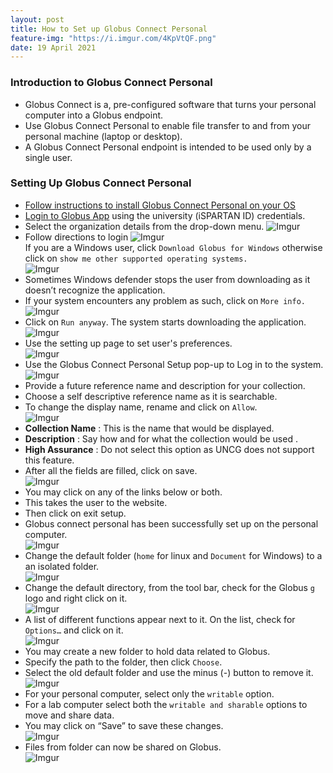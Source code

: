```yaml
---
layout: post
title: How to Set up Globus Connect Personal
feature-img: "https://i.imgur.com/4KpVtQF.png"
date: 19 April 2021
---
```


### Introduction to Globus Connect Personal

* Globus Connect is a, pre-configured software that turns your personal computer into a Globus endpoint.    
* Use Globus Connect Personal to enable file transfer to and from your personal machine (laptop or desktop).     
* A Globus Connect Personal endpoint is intended to be used only by a single user.    

### Setting Up Globus Connect Personal     

* [Follow instructions to install Globus Connect Personal on your OS](https://gcrnet.github.io/howto/globusconnectpersonal)            
* [Login to Globus App](https://go.uncg.edu/globus-login) using the university (iSPARTAN ID) credentials.         
* Select the organization details from the drop-down menu.
![Imgur](https://i.imgur.com/QuCbcnV.png)
* Follow directions to login
![Imgur](https://i.imgur.com/cBNe76R.png)       
If you are a Windows user, click `Download Globus for Windows` otherwise click on `show me other supported operating systems.`       
![Imgur](https://i.imgur.com/NX27fiG.png)          
* Sometimes Windows defender stops the user from downloading as it doesn’t recognize the application.        
* If your system encounters any problem as such, click on `More info.`      
![Imgur](https://i.imgur.com/6kaWjIs.png)        
* Click on `Run anyway`. The system starts downloading the application.        
![Imgur](https://i.imgur.com/KwgefTd.png)      
* Use the setting up page to set user's preferences.   
![Imgur](https://i.imgur.com/hJbwP7x.png)                     
* Use the Globus Connect Personal Setup pop-up to Log in to the system.      
![Imgur](https://i.imgur.com/AtLJwKl.png)                         
* Provide a future reference name and description for your collection.      
* Choose a self descriptive reference name as it is searchable. 	       
* To change the display name, rename and click on `Allow`.      	       
![Imgur](https://i.imgur.com/eAmjRLB.png)                    
* **Collection Name** : This is the name that would be displayed.     
* **Description** : Say how and for what the collection would be used .       
* **High Assurance** : Do not select this option as UNCG does not support this feature.      
* After all the fields are filled, click on save.       
![Imgur](https://i.imgur.com/DsdSypD.png)
* You may click on any of the links below or both.
* This takes the user to the website.      
* Then click on exit setup.            
* Globus connect personal has been successfully set up on the personal computer.       
![Imgur](https://i.imgur.com/ZeRjTfh.png)                     
* Change the default folder (`home` for linux and `Document` for Windows) to a an isolated folder.      
![Imgur](https://i.imgur.com/ZgT0k5m.png)              
* Change the default directory, from the tool bar, check for the Globus `g` logo and right click on it.                 
![Imgur](https://i.imgur.com/2Ww34zQ.png)                         
* A list of different functions appear next to it. On the list, check for `Options…` and click on it.         
![Imgur](https://i.imgur.com/LNb1Iif.png)                   
* You may create a new folder to hold data related to Globus.                   
* Specify the path to the folder, then click `Choose`.       
* Select the old default folder and use the minus (-) button to remove it.        
![Imgur](https://i.imgur.com/7jjLf0k.png)                     
* For your personal computer, select only the `writable` option.              
* For a lab computer select both the `writable and sharable` options to move and share data.      
* You may click on “Save” to save these changes.       
![Imgur](https://i.imgur.com/9KStNBT.png)      
* Files from folder can now be shared on Globus.           
![Imgur](https://i.imgur.com/dPjjDTj.png)           
